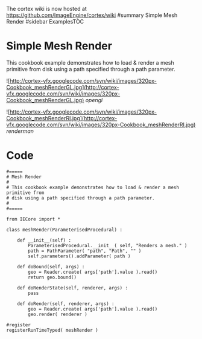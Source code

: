 The cortex wiki is now hosted at https://github.com/ImageEngine/cortex/wiki
#summary Simple Mesh Render
#sidebar ExamplesTOC

# Simple Mesh Render #

This cookbook example demonstrates how to load & render a mesh primitive from disk using a path specified through a path parameter.

![http://cortex-vfx.googlecode.com/svn/wiki/images/320px-Cookbook_meshRenderGL.jpg](http://cortex-vfx.googlecode.com/svn/wiki/images/320px-Cookbook_meshRenderGL.jpg)
_opengl_

![http://cortex-vfx.googlecode.com/svn/wiki/images/320px-Cookbook_meshRenderRI.jpg](http://cortex-vfx.googlecode.com/svn/wiki/images/320px-Cookbook_meshRenderRI.jpg)
_renderman_

# Code #

```
#=====
# Mesh Render
#
# This cookbook example demonstrates how to load & render a mesh primitive from
# disk using a path specified through a path parameter.
#
#=====

from IECore import * 

class meshRender(ParameterisedProcedural) : 

	def __init__(self) : 
 		ParameterisedProcedural.__init__( self, "Renders a mesh." )
 		path = PathParameter( "path", "Path", "" )
 		self.parameters().addParameter( path )

	def doBound(self, args) : 
 		geo = Reader.create( args['path'].value ).read()
 		return geo.bound()

	def doRenderState(self, renderer, args) : 
 		pass

	def doRender(self, renderer, args) : 
 		geo = Reader.create( args['path'].value ).read()
 		geo.render( renderer )

#register
registerRunTimeTyped( meshRender )
```